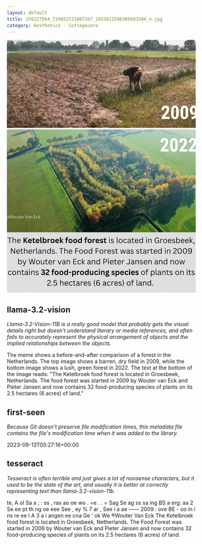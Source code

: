 ```yaml
---
layout: default
title: 376227564_710852721087347_1033612596309503284_n.jpg
category: Aesthetics - Cottagecore
---
```


<div markdown="0"><a href="376227564_710852721087347_1033612596309503284_n.jpg"><img class="photo" src="376227564_710852721087347_1033612596309503284_n.jpg" /></a>

<h2>llama-3.2-vision</h2>
<p><i>Llama-3.2-Vision-11B is a really good model that probably gets the visual details right but doesn't understand literary or media references, and often fails to accurately represent the physical arrangement of objects and the implied relationships between the objects.</i></p>
<p>The meme shows a before-and-after comparison of a forest in the Netherlands. The top image shows a barren, dry field in 2009, while the bottom image shows a lush, green forest in 2022. The text at the bottom of the image reads: &quot;The Ketelbroek food forest is located in Groesbeek, Netherlands. The food forest was started in 2009 by Wouter van Eck and Pieter Jansen and now contains 32 food-producing species of plants on its 2.5 hectares (6 acres) of land.&quot;</p>

<h2>first-seen</h2>
<p><i>Because Git doesn't preserve file modification times, this metadata file contains the file's modification time when it was added to the library.</i></p>
<p>2023-09-13T05:27:16+00:00</p>

<h2>tesseract</h2>
<p><i>Tesseract is often terrible and just gives a lot of nonsense characters, but it used to be the state of the art, and usually it is better at correctly representing text than llama-3.2-vision-11b.</i></p>
<p>te, A ol Sa a ; : ss , ras ao oe wo . =e . . = Sag Se ag ss sa ing BS a erg: aa 2 Se ee pt th ng oe eee See , ey % 7 ar , See i a ae —— 2009 : ove BE - oo in i ns re ee I A 3 a i angen ee cna Ge ‘ ok We ®Wouter Van Eck The Ketelbroek food forest is located in Groesbeek, Netherlands. The Food Forest was started in 2009 by Wouter van Eck and Pieter Jansen and now contains 32 food-producing species of plants on its 2.5 hectares (6 acres) of land.</p>

</div>

